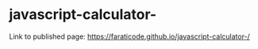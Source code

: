 # javascript-calculator-
Link to published page:
https://faraticode.github.io/javascript-calculator-/
